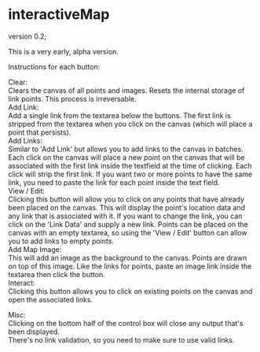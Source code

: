 # interactiveMap
version 0.2;

This is a very early, alpha version.

Instructions for each button:

Clear:  
  Clears the canvas of all points and images. Resets the internal storage of link points. This process is irreversable.  
Add Link:  
  Add a single link from the textarea below the buttons. The first link is stripped from the textarea when you click on the canvas (which will place a point that persists).  
Add Links:  
  Similar to 'Add Link' but allows you to add links to the canvas in batches. Each click on the canvas will place a new point on the canvas that will be associated with the first link inside the textfield at the time of clicking. Each click will strip the first link. If you want two or more points to have the same link, you need to paste the link for each point inside the text field.  
View / Edit:  
  Clicking this button will allow you to click on any points that have already been placed on the canvas. This will display the point's location data and any link that is associated with it. If you want to change the link, you can click on the 'Link Data' and supply a new link. Points can be placed on the canvas with an empty textarea, so using the 'View / Edit' button can allow you to add links to empty points.  
Add Map Image:  
  This will add an image as the background to the canvas. Points are drawn on top of this image. Like the links for points, paste an image link inside the textarea then click the button.  
Interact:  
  Clicking this button allows you to click on existing points on the canvas and open the associated links.  

Misc:  
  Clicking on the bottom half of the control box will close any output that's been displayed.  
  There's no link validation, so you need to make sure to use valid links.  
